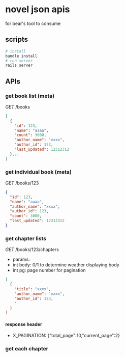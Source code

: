 # novel json apis
for bear's tool to consume
## scripts
```sh
# install
bundle install
# run server
rails server
```
## APIs
### get book list (meta)
*GET* /books
```json
[
  {
    "id": 123,
    "name": "aaaa",
    "count": 3000,
    "author_name": "xxxx",
    "author_id": 123,
    "last_updated": 12312312
  },..
]
```
### get individual book (meta)
*GET* /books/123
```json
{
  "id": 123,
  "name": "aaaa",
  "author_name": "xxxx",
  "author_id": 123,
  "count": 3000,
  "last_updated": 12312312
}
```
### get chapter lists
*GET* /books/123/chapters
* params:
* int body: 0/1 to determine weather displaying body
* int pg: page number for pagination
```json
[
  {
    "title": "xxxx",
    "author_name": "xxxx",
    "author_id": 123,
    "
  }
]
```
#### response header
* X_PAGINATION: {"total_page":10,"current_page":2}
### get each chapter
